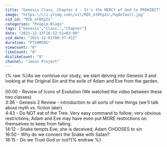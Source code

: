 ```yaml
---
title: "Genesis Class, Chapter 3 - It's the MERCY of God to PROHIBIT"
image: "https:\/\/i.ytimg.com\/vi\/MZk_etBtpZs\/hqdefault.jpg"
vid_id: "MZk_etBtpZs"
categories: "People-Blogs"
tags: ["Genesis","Class,","Chapter"]
date: "2021-12-13T16:12:51+03:00"
vid_date: "2021-12-01T06:37:41Z"
duration: "PT19M59S"
viewcount: "0"
likeCount: "0"
dislikeCount: "0"
channel: "Janus Project"
---
```

{% raw %}As we continue our study, we start delving into Genesis 3 and looking at the Original Sin and the exile of Adam and Eve from the garden.<br /><br />00:00 - Review of Icons of Evolution (We watched the video between these two classes)<br />3:36 - Genesis 2 Review - introduction to all sorts of new things (we'll talk about myth vs. fiction later)<br />4:43 - Do NOT eat of the Tree. Very easy command to follow; very obvious restrictions; Adam and Eve may have even put MORE restrictions on themselves to keep from falling.<br />14:12 - Snake tempts Eve; she is deceived; Adam CHOOSES to sin<br />16:50 - Why do we connect the Snake with Satan?<br />18:15 - Do we Trust God or not?{% endraw %}
